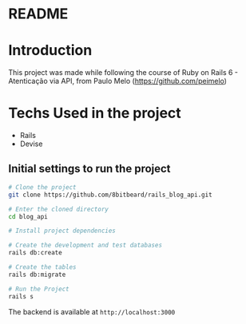 # README

# Introduction
This project was made while following the course of Ruby on Rails 6 - Atenticação via API, from Paulo Melo (https://github.com/peimelo)

# Techs Used in the project
- Rails
- Devise

## Initial settings to run the project

```bash
# Clone the project
git clone https://github.com/8bitbeard/rails_blog_api.git

# Enter the cloned directory
cd blog_api

# Install project dependencies   

# Create the development and test databases
rails db:create

# Create the tables
rails db:migrate

# Run the Project
rails s
```

The backend is available at `http://localhost:3000`
